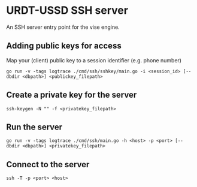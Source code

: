# URDT-USSD SSH server

An SSH server entry point for the vise engine.


## Adding public keys for access

Map your (client) public key to a session identifier (e.g. phone number)

```
go run -v -tags logtrace ./cmd/ssh/sshkey/main.go -i <session_id> [--dbdir <dbpath>] <publickey_filepath>
```


## Create a private key for the server

```
ssh-keygen -N "" -f <privatekey_filepath>
```


## Run the server


```
go run -v -tags logtrace ./cmd/ssh/main.go -h <host> -p <port> [--dbdir <dbpath>] <privatekey_filepath>
```


## Connect to the server

```
ssh -T -p <port> <host>
```

